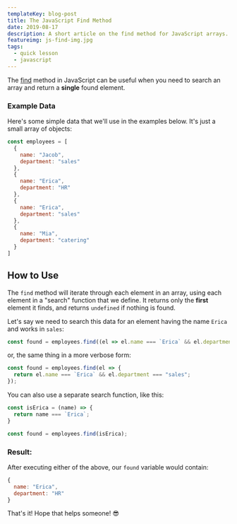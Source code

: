 ```yaml
---
templateKey: blog-post
title: The JavaScript Find Method
date: 2019-08-17
description: A short article on the find method for JavaScript arrays.
featureimg: js-find-img.jpg
tags:
  - quick lesson
  - javascript
---
```


The [find](https://developer.mozilla.org/en-US/docs/Web/JavaScript/Reference/Global_Objects/Array/find) method in JavaScript can be useful when you need to search an array and return a **single** found element.

### Example Data

Here's some simple data that we'll use in the examples below. It's just a small array of objects:

```js
const employees = [
  {
    name: "Jacob",
    department: "sales"
  },
  {
    name: "Erica",
    department: "HR"
  },
  {
    name: "Erica",
    department: "sales"
  },
  {
    name: "Mia",
    department: "catering"
  }
]
```

## How to Use

The `find` method will iterate through each element in an array, using each element in a "search" function that we define. It returns only the **first** element it finds, and returns `undefined` if nothing is found. 

Let's say we need to search this data for an element having the name `Erica` and works in `sales`:

```js
const found = employees.find((el => el.name === `Erica` && el.department === "sales");
```
or, the same thing in a more verbose form:

```js
const found = employees.find(el => {
  return el.name === `Erica` && el.department === "sales";
});
```
You can also use a separate search function, like this:

```js
const isErica = (name) => {
  return name === `Erica`;
}

const found = employees.find(isErica);
```

### Result:

After executing either of the above, our `found` variable would contain:

```js
{
  name: "Erica",
  department: "HR"
}
```

That's it! Hope that helps someone! 😎



